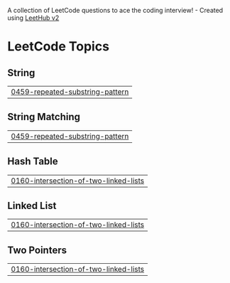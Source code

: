 A collection of LeetCode questions to ace the coding interview! - Created using [LeetHub v2](https://github.com/arunbhardwaj/LeetHub-2.0)
<!---LeetCode Topics Start-->
# LeetCode Topics
## String
|  |
| ------- |
| [0459-repeated-substring-pattern](https://github.com/nandini-cs22/LeetCode-Solutions/tree/master/0459-repeated-substring-pattern) |
## String Matching
|  |
| ------- |
| [0459-repeated-substring-pattern](https://github.com/nandini-cs22/LeetCode-Solutions/tree/master/0459-repeated-substring-pattern) |
## Hash Table
|  |
| ------- |
| [0160-intersection-of-two-linked-lists](https://github.com/nandini-cs22/LeetCode-Solutions/tree/master/0160-intersection-of-two-linked-lists) |
## Linked List
|  |
| ------- |
| [0160-intersection-of-two-linked-lists](https://github.com/nandini-cs22/LeetCode-Solutions/tree/master/0160-intersection-of-two-linked-lists) |
## Two Pointers
|  |
| ------- |
| [0160-intersection-of-two-linked-lists](https://github.com/nandini-cs22/LeetCode-Solutions/tree/master/0160-intersection-of-two-linked-lists) |
<!---LeetCode Topics End-->